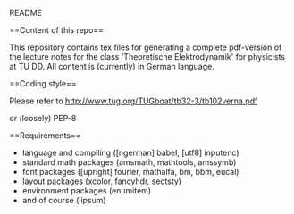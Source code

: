 README

==Content of this repo==

This repository contains tex files for generating a complete 
pdf-version of the lecture notes for the class 'Theoretische Elektrodynamik' 
for physicists at TU DD.
All content is (currently) in German language.

==Coding style==

Please refer to
http://www.tug.org/TUGboat/tb32-3/tb102verna.pdf

or (loosely)
PEP-8

==Requirements==

- language and compiling ([ngerman] babel, [utf8] inputenc)
- standard math packages (amsmath, mathtools, amssymb)
- font packages ([upright] fourier, mathalfa, bm, bbm, eucal)
- layout packages (xcolor, fancyhdr, sectsty)
- environment packages (enumitem)
- and of course (lipsum)

